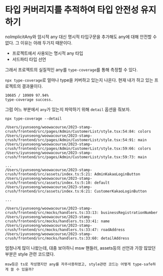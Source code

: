 # 타입 커버리지를 추적하여 타입 안전성 유지하기

noImplicitAny와 암시적 any 대신 명시적 타입구문을 추가해도 any에 대해 안전할 수 없다. 그 이유는 아래 두가지 때문이다.

- 프로젝트에서 사용되는 명시적 any 타입
- 서드파티 타입 선언

그래서 프로젝트의 실질적인 any를 `type-coverage`를 통해 측정할 수 있다.

`npx type-coverage`로 얼마나 type을 커버하고 있는지 나온다. 현재 내가 하고 있는 프로젝트의 결과물이다.

```
10685 / 10909 97.94%
type-coverage success.
```

그럼 어느 부분에서 `any`가 있는지 파악하기 위해 `detail` 옵션을 줘보자.

`npx type-coverage --detail`

```
/Users/iyunseong/woowacourse/2023-stamp-crush/frontend/src/pages/Admin/CustomerList/style.tsx:54:84: colors
/Users/iyunseong/woowacourse/2023-stamp-crush/frontend/src/pages/Admin/CustomerList/style.tsx:54:91: main
/Users/iyunseong/woowacourse/2023-stamp-crush/frontend/src/pages/Admin/CustomerList/style.tsx:59:66: colors
/Users/iyunseong/woowacourse/2023-stamp-crush/frontend/src/pages/Admin/CustomerList/style.tsx:59:73: main

...
/Users/iyunseong/woowacourse/2023-stamp-crush/frontend/src/assets/index.ts:5:21: AdminKakaoLoginButton
/Users/iyunseong/woowacourse/2023-stamp-crush/frontend/src/assets/index.ts:5:10: default
/Users/iyunseong/woowacourse/2023-stamp-crush/frontend/src/assets/index.ts:6:21: CustomerKakaoLoginButton

...

/Users/iyunseong/woowacourse/2023-stamp-crush/frontend/src/mocks/handlers.ts:33:13: businessRegistrationNumber
/Users/iyunseong/woowacourse/2023-stamp-crush/frontend/src/mocks/handlers.ts:33:41: name
/Users/iyunseong/woowacourse/2023-stamp-crush/frontend/src/mocks/handlers.ts:33:47: roadAddress
/Users/iyunseong/woowacourse/2023-stamp-crush/frontend/src/mocks/handlers.ts:33:60: detailAddress
```

엄청나게 많이 나왔는데, 대충 보아하니 msw 핸들러, assets등의 선언과 가장 많았던 부분은 style 관련 코드였다.

```
msw등은 ts로 작성했지만 any를 자주사용하였고, style관련 코드는 어떻게 type-safe하게 쓸 수 있을까?
```
